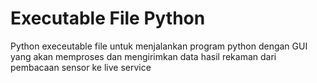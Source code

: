 # Executable File Python

Python execeutable file untuk menjalankan program python dengan GUI yang akan memproses dan mengirimkan data hasil rekaman dari pembacaan sensor ke live service
